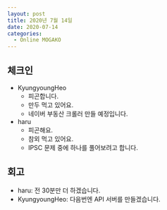```yaml
---
layout: post
title: 2020년 7월 14일
date: 2020-07-14
categories:
  - Online MOGAKO
---
```


## 체크인

- KyungyoungHeo
  - 피곤합니다.
  - 만두 먹고 있어요.
  - 네이버 부동산 크롤러 만들 예정입니다.
- haru
  - 피곤해요.
  - 참외 먹고 있어요.
  - IPSC 문제 중에 하나를 풀어보려고 합니다.

## 회고

- haru: 전 30분만 더 하겠습니다.
- KyungyoungHeo: 다음번엔 API 서버를 만들겠습니다.
